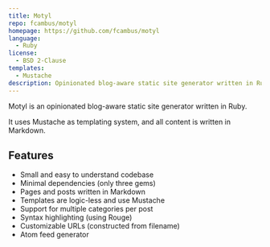 ```yaml
---
title: Motyl
repo: fcambus/motyl
homepage: https://github.com/fcambus/motyl
language:
  - Ruby
license:
  - BSD 2-Clause
templates:
  - Mustache
description: Opinionated blog-aware static site generator written in Ruby.
---
```


Motyl is an opinionated blog-aware static site generator written in Ruby.

It uses Mustache as templating system, and all content is written in Markdown.

## Features

- Small and easy to understand codebase
- Minimal dependencies (only three gems)
- Pages and posts written in Markdown
- Templates are logic-less and use Mustache
- Support for multiple categories per post
- Syntax highlighting (using Rouge)
- Customizable URLs (constructed from filename)
- Atom feed generator
